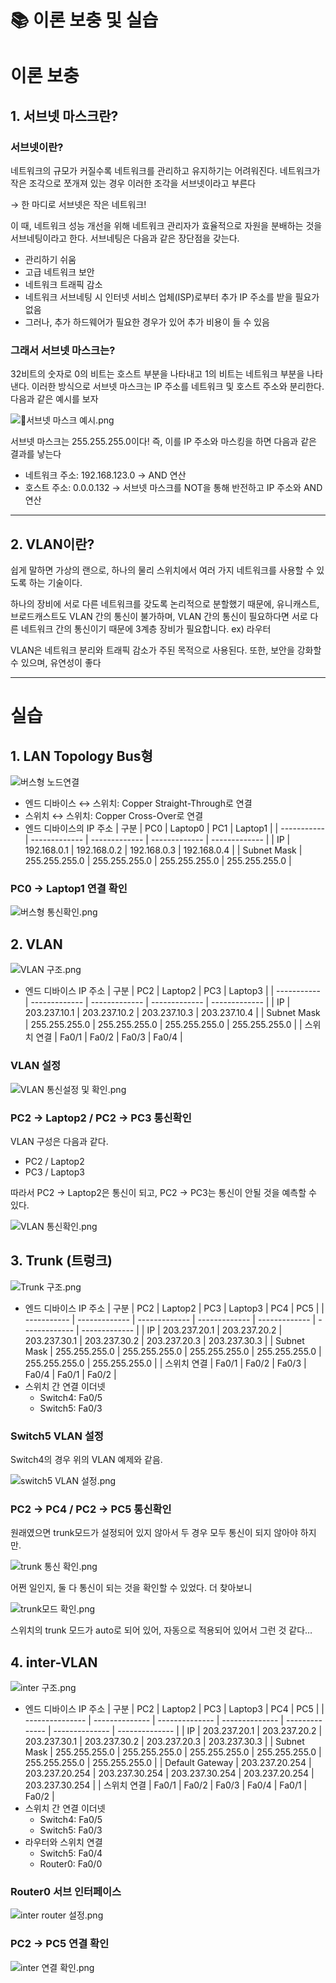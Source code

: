 # :books: 이론 보충 및 실습

# 이론 보충

## 1. 서브넷 마스크란?

### 서브넷이란?

네트워크의 규모가 커질수록 네트워크를 관리하고 유지하기는 어려워진다. 네트워크가 작은 조각으로 쪼개져 있는 경우 이러한 조각을 서브넷이라고 부른다

→ 한 마디로 서브넷은 작은 네트워크!

이 때, 네트워크 성능 개선을 위해 네트워크 관리자가 효율적으로 자원을 분배하는 것을 서브네팅이라고 한다. 서브네팅은 다음과 같은 장단점을 갖는다.

-   관리하기 쉬움
-   고급 네트워크 보안
-   네트워크 트래픽 감소
-   네트워크 서브네팅 시 인터넷 서비스 업체(ISP)로부터 추가 IP 주소를 받을 필요가 없음
-   그러나, 추가 하드웨어가 필요한 경우가 있어 추가 비용이 들 수 있음

### 그래서 서브넷 마스크는?

32비트의 숫자로 0의 비트는 호스트 부분을 나타내고 1의 비트는 네트워크 부분을 나타낸다. 이러한 방식으로 서브넷 마스크는 IP 주소를 네트워크 및 호스트 주소와 분리한다. 다음과 같은 예시를 보자

![서브넷 마스크 예시.png](../images/2025-02/2025-02-04/00-01.png)

서브넷 마스크는 255.255.255.0이다! 즉, 이를 IP 주소와 마스킹을 하면 다음과 같은 결과를 낳는다

-   네트워크 주소: 192.168.123.0 → AND 연산
-   호스트 주소: 0.0.0.132 → 서브넷 마스크를 NOT을 통해 반전하고 IP 주소와 AND 연산

---

## 2. VLAN이란?

쉽게 말하면 가상의 랜으로, 하나의 물리 스위치에서 여러 가지 네트워크를 사용할 수 있도록 하는 기술이다.

하나의 장비에 서로 다른 네트워크를 갖도록 논리적으로 분할했기 때문에, 유니캐스트, 브로드캐스트도 VLAN 간의 통신이 불가하며, VLAN 간의 통신이 필요하다면 서로 다른 네트워크 간의 통신이기 때문에 3계층 장비가 필요합니다. ex) 라우터

VLAN은 네트워크 분리와 트래픽 감소가 주된 목적으로 사용된다. 또한, 보안을 강화할 수 있으며, 유연성이 좋다

---

# 실습

## 1. LAN Topology Bus형

![버스형 노드연결](../images/2025-02/2025-02-04/01-01.png)

-   엔드 디바이스 ↔ 스위치: Copper Straight-Through로 연결
-   스위치 ↔ 스위치: Copper Cross-Over로 연결
-   엔드 디바이스의 IP 주소
    | 구분        | PC0           | Laptop0       | PC1           | Laptop1       |
    | ----------- | ------------- | ------------- | ------------- | ------------- |
    | IP          | 192.168.0.1   | 192.168.0.2   | 192.168.0.3   | 192.168.0.4   |
    | Subnet Mask | 255.255.255.0 | 255.255.255.0 | 255.255.255.0 | 255.255.255.0 |

### PC0 → Laptop1 연결 확인

![버스형 통신확인.png](../images/2025-02/2025-02-04/01-02.png)

## 2. VLAN

![VLAN 구조.png](../images/2025-02/2025-02-04/02-01.png)

-   엔드 디바이스 IP 주소
    | 구분        | PC2           | Laptop2       | PC3           | Laptop3       |
    | ----------- | ------------- | ------------- | ------------- | ------------- |
    | IP          | 203.237.10.1  | 203.237.10.2  | 203.237.10.3  | 203.237.10.4  |
    | Subnet Mask | 255.255.255.0 | 255.255.255.0 | 255.255.255.0 | 255.255.255.0 |
    | 스위치 연결 | Fa0/1         | Fa0/2         | Fa0/3         | Fa0/4         |

### VLAN 설정

![VLAN 통신설정 및 확인.png](../images/2025-02/2025-02-04/02-02.png)

### PC2 → Laptop2 / PC2 → PC3 통신확인

VLAN 구성은 다음과 같다.

-   PC2 / Laptop2
-   PC3 / Laptop3

따라서 PC2 → Laptop2은 통신이 되고, PC2 → PC3는 통신이 안될 것을 예측할 수 있다.

![VLAN 통신확인.png](../images/2025-02/2025-02-04/02-03.png)

## 3. Trunk (트렁크)

![Trunk 구조.png](../images/2025-02/2025-02-04/03-01.png)

-   엔드 디바이스 IP 주소
    | 구분        | PC2           | Laptop2       | PC3           | Laptop3       | PC4           | PC5           |
    | ----------- | ------------- | ------------- | ------------- | ------------- | ------------- | ------------- |
    | IP          | 203.237.20.1  | 203.237.20.2  | 203.237.30.1  | 203.237.30.2  | 203.237.20.3  | 203.237.30.3  |
    | Subnet Mask | 255.255.255.0 | 255.255.255.0 | 255.255.255.0 | 255.255.255.0 | 255.255.255.0 | 255.255.255.0 |
    | 스위치 연결 | Fa0/1         | Fa0/2         | Fa0/3         | Fa0/4         | Fa0/1         | Fa0/2         |
-   스위치 간 연결 이더넷
    -   Switch4: Fa0/5
    -   Switch5: Fa0/3

### Switch5 VLAN 설정

Switch4의 경우 위의 VLAN 예제와 같음.

![switch5 VLAN 설정.png](../images/2025-02/2025-02-04/03-02.png)

### PC2 → PC4 / PC2 → PC5 통신확인

원래였으면 trunk모드가 설정되어 있지 않아서 두 경우 모두 통신이 되지 않아야 하지만.

![trunk 통신 확인.png](../images/2025-02/2025-02-04/03-03.png)

어쩐 일인지, 둘 다 통신이 되는 것을 확인할 수 있었다. 더 찾아보니

![trunk모드 확인.png](../images/2025-02/2025-02-04/03-04.png)

스위치의 trunk 모드가 auto로 되어 있어, 자동으로 적용되어 있어서 그런 것 같다…

## 4. inter-VLAN

![inter 구조.png](../images/2025-02/2025-02-04/04-01.png)

-   엔드 디바이스 IP 주소
    | 구분            | PC2            | Laptop2        | PC3            | Laptop3        | PC4            | PC5            |
    | --------------- | -------------- | -------------- | -------------- | -------------- | -------------- | -------------- |
    | IP              | 203.237.20.1   | 203.237.20.2   | 203.237.30.1   | 203.237.30.2   | 203.237.20.3   | 203.237.30.3   |
    | Subnet Mask     | 255.255.255.0  | 255.255.255.0  | 255.255.255.0  | 255.255.255.0  | 255.255.255.0  | 255.255.255.0  |
    | Default Gateway | 203.237.20.254 | 203.237.20.254 | 203.237.30.254 | 203.237.30.254 | 203.237.20.254 | 203.237.30.254 |
    | 스위치 연결     | Fa0/1          | Fa0/2          | Fa0/3          | Fa0/4          | Fa0/1          | Fa0/2          |
-   스위치 간 연결 이더넷
    -   Switch4: Fa0/5
    -   Switch5: Fa0/3
-   라우터와 스위치 연결
    -   Switch5: Fa0/4
    -   Router0: Fa0/0

### Router0 서브 인터페이스

![inter router 설정.png](../images/2025-02/2025-02-04/04-02.png)

### PC2 → PC5 연결 확인

![inter 연결 확인.png](../images/2025-02/2025-02-04/04-03.png)
